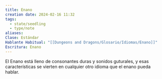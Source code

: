 ```yaml
---
title: Enano
creation date: 2024-02-16 11:32
tags:
  - state/seedling
  - type/note
aliases: 
Clase: Estándar
Hablante Habitual: "[[Dungeons and Dragons/Glosario/Idiomas/Enano]]"
Escritura: Enano
---
```

El Enano está lleno de consonantes duras y sonidos guturales, y esas características se vierten en cualquier otro idioma que el enano pueda hablar.
